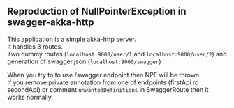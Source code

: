 ## Reproduction of NullPointerException in swagger-akka-http
This application is a simple akka-http server.  
It handles 3 routes.   
Two dummy routes (`localhost:9000/user/1` and `localhost:9000/user/2`) and generation of swagger.json (`localhost:9000/swagger`)

When you try to to use /swagger endpoint then NPE will be thrown.   
If you remove private annotation from one of endpoints (firstApi ro secondApi) or comment `unwantedDefinitions` in SwaggerRoute then it works normally.